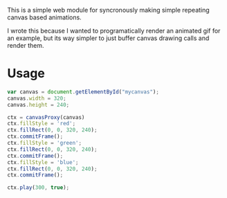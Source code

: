 This is a simple web module for syncronously making simple repeating canvas
based animations.

I wrote this because I wanted to programatically render an animated gif for an
example, but its way simpler to just buffer canvas drawing calls and render
them.

# Usage

```javascript
var canvas = document.getElementById("mycanvas");
canvas.width = 320;
canvas.height = 240;

ctx = canvasProxy(canvas)
ctx.fillStyle = 'red';
ctx.fillRect(0, 0, 320, 240);
ctx.commitFrame();
ctx.fillStyle = 'green';
ctx.fillRect(0, 0, 320, 240);
ctx.commitFrame();
ctx.fillStyle = 'blue';
ctx.fillRect(0, 0, 320, 240);
ctx.commitFrame();

ctx.play(300, true);
```

